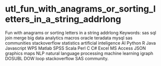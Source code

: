 # utl_fun_with_anagrams_or_sorting_letters_in_a_string_addrlong
Fun with anagrams or sorting letters in a string addrlong  Keywords: sas sql join merge big data analytics macros oracle teradata mysql sas communities stackoverflow statistics artificial inteligence AI Python R Java Javascript WPS Matlab SPSS Scala Perl C C# Excel MS Access JSON graphics maps NLP natural language processing machine learning igraph DOSUBL DOW loop stackoverflow SAS community.
